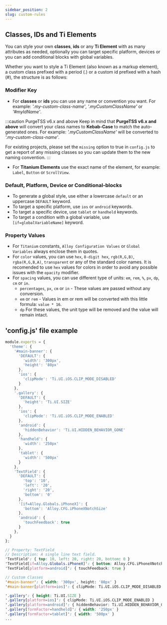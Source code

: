 ```yaml
---
sidebar_position: 2
slug: custom-rules
---
```


## Classes, IDs and Ti Elements
You can style your own **classes**, **ids** or any **Ti Element** with as many attributes as needed, optionally you can target specific platform, devices or you can add conditional blocks with global variables.

Whether you want to style a Ti Element (also known as a markup element), a custom class prefixed with a period (.) or a custom id prefixed with a hash (#), the structure is as follows:

### Modifier Key
- For **classes** or **ids** you can use any name or convention you want. For example: *'.my-custom-class-name'*, *'.myCustomClassName'* or *'#myIdName'*.

:::caution PurgeTSS v6.x and above
Keep in mind that **PurgeTSS v6.x and above** will convert your class names to **Kebab-Case** to match the auto-generated ones. For example: *'.myCustomClassName'* will be converted to *'.my-custom-class-name'*.

For existing projects, please set the `missing` option to true in `config.js` to get a report of any missing classes so you can update them to the new naming convention.
:::

- For **Titanium Elements** use the exact name of the element, for example: `Label`, `Button` or `ScrollView`.

### Default, Platform, Device or Conditional-blocks
- To generate a global style, use either a lowercase `default` or an uppercase `DEFAULT` keyword.
- To target a specific platform, use `ios` or `android` keywords.
- To target a specific device, use `tablet` or `handheld` keywords.
- To target a condition with a global variable, use `[if=globalVariableName]` keyword.

### Property Values
- For `Titanium` constants, `Alloy Configuration Values` or `Global Variables` always enclose them in quotes.
- For `color` values, you can use `hex`, `8-digit hex`, `rgb(R,G,B)`, `rgba(R,G,B,A)`, `transparent` or any of the standard color names. It is recomended to use `hex` values for colors in order to avoid any possible issues with the `opacity` modifier.
- For `spacing` values, you can use different type of units: `em`, `rem`, `%`, `px`, `dp`, `cm` or `in`.
  - `percentages`, `px`, `cm` or `in` - These values are passed without any conversion.
  - `em` or `rem` - Values in em or rem will be converted with this little formula: `value * 16`.
  - `dp` For these values, the unit type will be removed and the value will remain intact.

## 'config.js' file example
```typescript title="./purgetss/config.js"
module.exports = {
  'theme': {
    '#main-banner': {
      'DEFAULT': {
        'width': '300px',
        'height': '80px'
      },
      'ios': {
        'clipMode': 'Ti.UI.iOS.CLIP_MODE_DISABLED'
      }
    },
    '.gallery': {
      'DEFAULT': {
        'height': 'Ti.UI.SIZE'
      },
      'ios': {
        'clipMode': 'Ti.UI.iOS.CLIP_MODE_ENABLED'
      },
      'android': {
        'hiddenBehavior': 'Ti.UI.HIDDEN_BEHAVIOR_GONE'
      },
      'handheld': {
        'width': '250px'
      },
      'tablet': {
        'width': '500px'
      }
    },
    'TextField': {
      'DEFAULT': {
        'top': '10',
        'left': '20',
        'right': '20',
        'bottom': '0'
      },
      '[if=Alloy.Globals.iPhoneX]': {
        'bottom': 'Alloy.CFG.iPhoneXNotchSize'
      },
      'android': {
        'touchFeedback': true
      }
    },
  }
};
```

```scss title="Custom ‘./purgetss/tailwind.tss’ file"
// Property: TextField
// Description: A single line text field.
'TextField': { top: 10, left: 20, right: 20, bottom: 0 }
'TextField[if=Alloy.Globals.iPhoneX]': { bottom: Alloy.CFG.iPhoneXNotchSize }
'TextField[platform=android]': { touchFeedback: true }

// Custom Classes
'#main-banner': { width: '300px', height: '80px' }
'#main-banner[platform=ios]': { clipMode: Ti.UI.iOS.CLIP_MODE_DISABLED }

'.gallery': { height: Ti.UI.SIZE }
'.gallery[platform=ios]': { clipMode: Ti.UI.iOS.CLIP_MODE_ENABLED }
'.gallery[platform=android]': { hiddenBehavior: Ti.UI.HIDDEN_BEHAVIOR_GONE }
'.gallery[formFactor=handheld]': { width: '250px' }
'.gallery[formFactor=tablet]': { width: '500px' }
...
```
